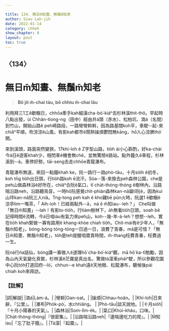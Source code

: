```yaml
---

title: 134. 無日m̄知晝、無鬚m̄知老
author: Siau Lah-jih
date: 2022-01-14
category: chheh
show_chapter: 0
layout: post
toc: true
---
```

  
## 〈134〉
# 無日m̄知晝、無鬚m̄知老
>**Bô ji̍t m̄-chai tàu, bô chhiu m̄-chai lāu**
 
利用拜三1工ê歇睏日，chhōa牽手kah細漢cha-bó͘-kiáⁿ去杉林溪thit-thô。早起時八點出發，ùi Chhân-tiong-ng（田中）經由井á頭（赤水）、松柏坑、湳á（名間）到竹山，開始山路ê peh崎路段，一路彎彎斡斡，因為路基闊koh平，車駛--起-來chiâⁿ平順，吹涼涼ê山風，有影kah都市ê鬧熱操煩鬱悶無kāng，hō͘人心涼脾thó͘開。

來到溪頭，路面突然變狹，17khí-lo͘h ê Z字型山路，tio̍h ài小心斟酌，好ka-chài今á日ê遊客khah少，相閃車ê機會無chē，並無驚險ê路站。點外鐘久ê車程，杉林溪到--à，車停好勢，tāi-seng去走chhōe青龍瀑布。

青龍瀑布無遠，來回一點鐘khah ke，阮一路行一路phò-tāu，十月sio̍h ê初冬，koh tn̄g tio̍h出日頭，行tio̍h路koh ē流汗。Sòa--落-來換去peh森林公園，che是peh山做森林浴ê好所在，chiâⁿ合阮ê氣口，tī cha̍t-thóng-thóng ê樹林內，沿路喘沿路neh，沿路聽鳥音，一時hō͘阮感覺chit-phiàn森林kan-nā屬tī阮ê，因為kui山坪kan-nā阮三人niâ。Tng-tong peh kah ē kho͘雞bē pûn火時，阮選1 ê歇睏ê涼亭lim一嘴茶，「 Aih-io͘h！已經兩點外--ā，ná ē m̄知iau--leh？」
Che叫做「無日m̄知晝」--lah！有影to-tio̍h，行tiàm樹林下，a̍h無看tio̍h日頭，soah bē記得時間ê流轉，今á日咱iáu有氣力來peh山，koh--幾-年-à-leh？想想--leh，實在tio̍h khah緊做一寡有路用ê khang-khòe chiah tio̍h。Chit-mái有ê少年人，「無鬚m̄知老」，bóng-bóng tóng-tóng一日過一日，浪費了青春，mā是可惜？「無日m̄知晝、無鬚m̄知老」，to̍h是teh提醒咱寶貴時間，m̄-thang枉費青春，枉費過一生。

阮ná行ńa話仙，bóng講一寡做人ê道理hō͘ cha-bó͘-kiáⁿ聽，mā hō͘ ka-tī勉勵，因為山內天氣變化真緊，杉林溪ê茫霧是真出名，驚做tà濛車pháiⁿ駛，所以參觀花園中心阮to̍h打道回府--lò͘，chhun--e khah遠ê天地眼、松龍瀑布，聽候後pái chiah koh來拜訪。

### 【註解】

|詞|解說|
|湳á|Làm-á。|
|彎斡|Oan-oat。|
|操煩|Chhau-hoân。|
|Khí-lo͘h|日來辭，『公里』。|
|瀑布|Pho̍k-pò͘，水chhiâng。 |
|Phò-tāu|談天說地。|
|十月sio̍h|『十月小陽春的天氣』。|
|森林浴|Som-lîm-e̍k。|
|氣口|Khùi-kháu，口味。|
|Cha̍t-thóng-thóng|『很密集』。|
|沿路喘沿路neh|『邊喘邊吃力的爬』。|
|M̄知iau|『忘了肚子餓』。|
|Tà濛|『起霧』。|

